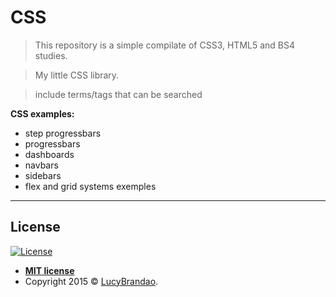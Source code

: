 # CSS

> This repository is a simple compilate of CSS3, HTML5 and BS4 studies.

> My little CSS library.

> include terms/tags that can be searched

**CSS examples:**

- step progressbars
- progressbars
- dashboards
- navbars
- sidebars
- flex and grid systems exemples

---

## License

[![License](http://img.shields.io/:license-mit-blue.svg?style=flat-square)](http://badges.mit-license.org)

- **[MIT license](http://opensource.org/licenses/mit-license.php)**
- Copyright 2015 © <a href="http://fvcproductions.com" target="_blank">LucyBrandao</a>.